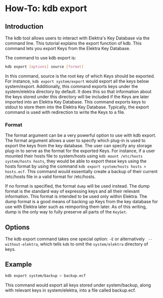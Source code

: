 # How-To: kdb export #

## Introduction ##

The kdb tool allows users to interact with Elektra's Key Database via the command line.
This tutorial explains the export function of kdb. This command lets you export Keys from
the Elektra Key Database.

The command to use kdb export is:

```sh
kdb export [options] source [format]
```

In this command, source is the root key of which Keys should be exported. For
instance, `kdb export system/export` would export all the keys below
system/export. Additionally, this command exports keys under the system/elektra
directory by default. It does this so that information about the keys stored under
this directory will be included if the Keys are later imported into an Elektra Key
Database. This command exports keys to stdout to store them into the Elektra
Key Database. Typically, the export command is used with redirection to write the
Keys to a file.

### Format ###

The format argument can be a very powerful option to use with kdb export.
The format argument allows a user to specify which plug-in is used to export the
keys from the key database. The user can specify any storage plug-in to serve as the
format for the exported Keys. For instance, if a user mounted their hosts file to system/hosts
using `kdb mount /etc/hosts system/hosts hosts`, they would be able to export these keys using
the hosts format by using the command `kdb export system/hosts hosts > hosts.ecf`.
This command would essentially create a backup of their current /etc/hosts file in a valid format
for /etc/hosts.

If no format is specified, the format `dump` will be used instead. The dump format is the standard way
of expressing keys and all their relevant information. This format is intended to be used only within Elektra.
The dump format is a good means of backing up Keys from the key database for use with Elektra later
such as reimporting them later.  As of this writing, dump is the only way to fully preserve all parts of the
`KeySet`.

## Options ##

The kdb export command takes one special option: `-E` or alternatively ` --without-elektra`, which tells `kdb` to omit the `system/elektra` directory of keys.

## Example ##

```sh
kdb export system/backup > backup.ecf
```

This command would export all keys stored under system/backup, along with relevant keys in system/elektra, into a file called backup.ecf.

